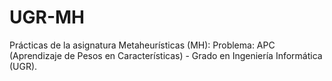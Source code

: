 # UGR-MH
Prácticas de la asignatura Metaheurísticas (MH): Problema: APC (Aprendizaje de Pesos en Características) - Grado en Ingeniería Informática (UGR).
